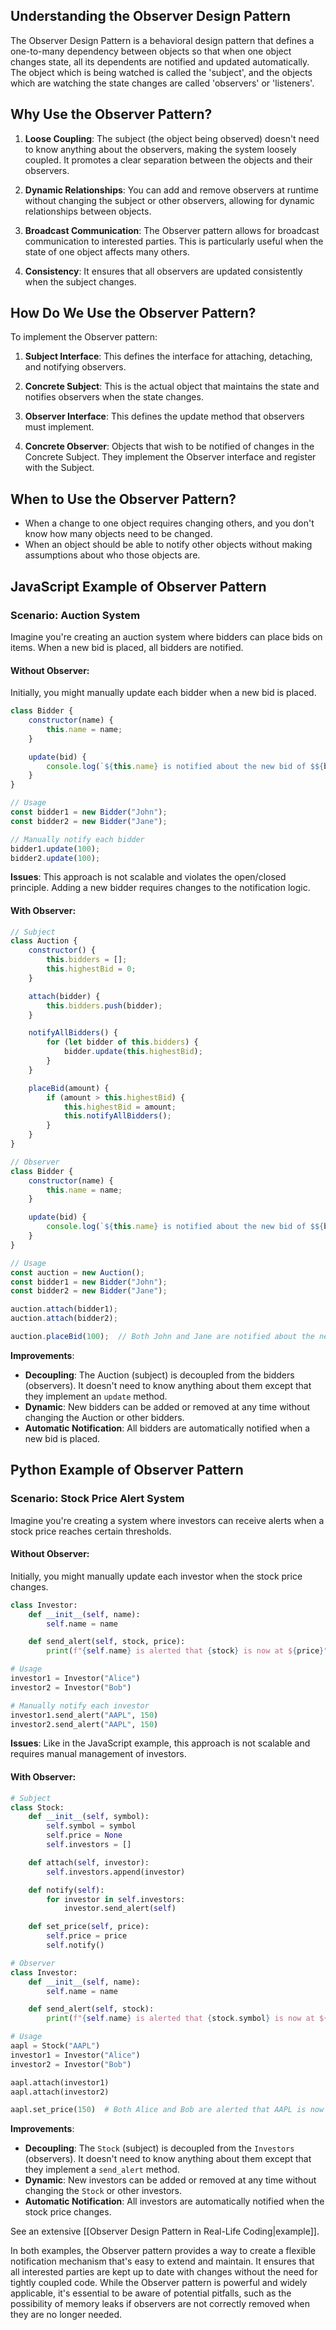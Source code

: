 
## Understanding the Observer Design Pattern

The Observer Design Pattern is a behavioral design pattern that defines a one-to-many dependency between objects so that when one object changes state, all its dependents are notified and updated automatically. The object which is being watched is called the 'subject', and the objects which are watching the state changes are called 'observers' or 'listeners'.

## Why Use the Observer Pattern?

1. **Loose Coupling**: The subject (the object being observed) doesn't need to know anything about the observers, making the system loosely coupled. It promotes a clear separation between the objects and their observers.

2. **Dynamic Relationships**: You can add and remove observers at runtime without changing the subject or other observers, allowing for dynamic relationships between objects.

3. **Broadcast Communication**: The Observer pattern allows for broadcast communication to interested parties. This is particularly useful when the state of one object affects many others.

4. **Consistency**: It ensures that all observers are updated consistently when the subject changes.

## How Do We Use the Observer Pattern?

To implement the Observer pattern:

1. **Subject Interface**: This defines the interface for attaching, detaching, and notifying observers.

2. **Concrete Subject**: This is the actual object that maintains the state and notifies observers when the state changes.

3. **Observer Interface**: This defines the update method that observers must implement.

4. **Concrete Observer**: Objects that wish to be notified of changes in the Concrete Subject. They implement the Observer interface and register with the Subject.

## When to Use the Observer Pattern?

- When a change to one object requires changing others, and you don't know how many objects need to be changed.
- When an object should be able to notify other objects without making assumptions about who those objects are.

## JavaScript Example of Observer Pattern

### Scenario: Auction System

Imagine you're creating an auction system where bidders can place bids on items. When a new bid is placed, all bidders are notified.

#### Without Observer:

Initially, you might manually update each bidder when a new bid is placed.

```javascript
class Bidder {
    constructor(name) {
        this.name = name;
    }

    update(bid) {
        console.log(`${this.name} is notified about the new bid of $${bid}`);
    }
}

// Usage
const bidder1 = new Bidder("John");
const bidder2 = new Bidder("Jane");

// Manually notify each bidder
bidder1.update(100);
bidder2.update(100);
```

**Issues**: This approach is not scalable and violates the open/closed principle. Adding a new bidder requires changes to the notification logic.

#### With Observer:

```javascript
// Subject
class Auction {
    constructor() {
        this.bidders = [];
        this.highestBid = 0;
    }

    attach(bidder) {
        this.bidders.push(bidder);
    }

    notifyAllBidders() {
        for (let bidder of this.bidders) {
            bidder.update(this.highestBid);
        }
    }

    placeBid(amount) {
        if (amount > this.highestBid) {
            this.highestBid = amount;
            this.notifyAllBidders();
        }
    }
}

// Observer
class Bidder {
    constructor(name) {
        this.name = name;
    }

    update(bid) {
        console.log(`${this.name} is notified about the new bid of $${bid}`);
    }
}

// Usage
const auction = new Auction();
const bidder1 = new Bidder("John");
const bidder2 = new Bidder("Jane");

auction.attach(bidder1);
auction.attach(bidder2);

auction.placeBid(100);  // Both John and Jane are notified about the new bid of $100
```

**Improvements**: 
- **Decoupling**: The Auction (subject) is decoupled from the bidders (observers). It doesn't need to know anything about them except that they implement an `update` method.
- **Dynamic**: New bidders can be added or removed at any time without changing the Auction or other bidders.
- **Automatic Notification**: All bidders are automatically notified when a new bid is placed.

## Python Example of Observer Pattern

### Scenario: Stock Price Alert System

Imagine you're creating a system where investors can receive alerts when a stock price reaches certain thresholds.

#### Without Observer:

Initially, you might manually update each investor when the stock price changes.

```python
class Investor:
    def __init__(self, name):
        self.name = name

    def send_alert(self, stock, price):
        print(f"{self.name} is alerted that {stock} is now at ${price}")

# Usage
investor1 = Investor("Alice")
investor2 = Investor("Bob")

# Manually notify each investor
investor1.send_alert("AAPL", 150)
investor2.send_alert("AAPL", 150)
```

**Issues**: Like in the JavaScript example, this approach is not scalable and requires manual management of investors.

#### With Observer:

```python
# Subject
class Stock:
    def __init__(self, symbol):
        self.symbol = symbol
        self.price = None
        self.investors = []

    def attach(self, investor):
        self.investors.append(investor)

    def notify(self):
        for investor in self.investors:
            investor.send_alert(self)

    def set_price(self, price):
        self.price = price
        self.notify()

# Observer
class Investor:
    def __init__(self, name):
        self.name = name

    def send_alert(self, stock):
        print(f"{self.name} is alerted that {stock.symbol} is now at ${stock.price}")

# Usage
aapl = Stock("AAPL")
investor1 = Investor("Alice")
investor2 = Investor("Bob")

aapl.attach(investor1)
aapl.attach(investor2)

aapl.set_price(150)  # Both Alice and Bob are alerted that AAPL is now at $150
```

**Improvements**:
- **Decoupling**: The `Stock` (subject) is decoupled from the `Investors` (observers). It doesn't need to know anything about them except that they implement a `send_alert` method.
- **Dynamic**: New investors can be added or removed at any time without changing the `Stock` or other investors.
- **Automatic Notification**: All investors are automatically notified when the stock price changes.

See an extensive [[Observer Design Pattern in Real-Life Coding|example]].

In both examples, the Observer pattern provides a way to create a flexible notification mechanism that's easy to extend and maintain. It ensures that all interested parties are kept up to date with changes without the need for tightly coupled code. While the Observer pattern is powerful and widely applicable, it's essential to be aware of potential pitfalls, such as the possibility of memory leaks if observers are not correctly removed when they are no longer needed.